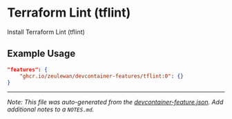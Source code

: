 
# Terraform Lint (tflint)

Install Terraform Lint (tflint)

## Example Usage

```json
"features": {
    "ghcr.io/zeulewan/devcontainer-features/tflint:0": {}
}
```





---

_Note: This file was auto-generated from the [devcontainer-feature.json](https://github.com/zeulewan/devcontainer-features/blob/main/src/tflint/devcontainer-feature.json).  Add additional notes to a `NOTES.md`._
